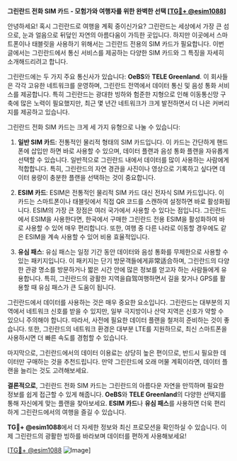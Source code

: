 **그린란드 전화 SIM 카드 - 모험가와 여행자를 위한 완벽한 선택 [[TG💪+ @esim1088](https://t.me/s/esim1088)]**

안녕하세요! 혹시 그린란드로 여행을 계획 중이신가요? 그린란드는 세상에서 가장 큰 섬으로, 눈과 얼음으로 뒤덮인 자연의 아름다움이 가득한 곳입니다. 하지만 이곳에서 스마트폰이나 태블릿을 사용하기 위해서는 그린란드 전용의 SIM 카드가 필요합니다. 이번 글에서는 그린란드에서 통신 서비스를 제공하는 다양한 SIM 카드와 그 특징을 자세히 소개해드리려고 합니다.

그린란드에는 두 가지 주요 통신사가 있습니다: **OeBS**와 **TELE Greenland**. 이 회사들은 각각 고유한 네트워크를 운영하며, 그린란드 전역에서 데이터 통신 및 음성 통화 서비스를 제공합니다. 특히 그린란드는 광대한 빙하와 험준한 지형으로 인해 이동통신망 구축에 많은 노력이 필요했지만, 최근 몇 년간 네트워크가 크게 발전하면서 더 나은 커버리지를 제공하고 있습니다.

그린란드 전화 SIM 카드는 크게 세 가지 유형으로 나눌 수 있습니다:

1. **일반 SIM 카드**: 전통적인 물리적 형태의 SIM 카드입니다. 이 카드는 간단하게 핸드폰에 삽입만 하면 바로 사용할 수 있으며, 데이터 플랜과 음성 통화 플랜을 자유롭게 선택할 수 있습니다. 일반적으로 그린란드 내에서 데이터를 많이 사용하는 사람에게 적합합니다. 특히, 그린란드의 자연 경관을 사진이나 영상으로 기록하고 싶다면 데이터 용량이 충분한 플랜을 선택하는 것이 중요합니다.

2. **ESIM 카드**: ESIM은 전통적인 물리적 SIM 카드 대신 전자식 SIM 카드입니다. 이 카드는 스마트폰이나 태블릿에서 직접 QR 코드를 스캔하여 설정하면 바로 활성화됩니다. ESIM의 가장 큰 장점은 여러 국가에서 사용할 수 있다는 점입니다. 그린란드에서 ESIM을 사용한다면, 한국에서 구매한 그린란드 전용 ESIM을 활성화하여 바로 사용할 수 있어 매우 편리합니다. 또한, 여행 중 다른 나라로 이동할 경우에도 같은 ESIM을 계속 사용할 수 있어 비용 효율적입니다.

3. **유심 패스**: 유심 패스는 일정 기간 동안 데이터와 음성 통화를 무제한으로 사용할 수 있는 패키지입니다. 이 패키지는 단기 방문객들에게非常适合하며, 그린란드의 다양한 관광 명소를 방문하거나 짧은 시간 안에 많은 정보를 얻고자 하는 사람들에게 유용합니다. 특히, 그린란드의 광활한 지역을自驾여행하면서 길을 찾거나 GPS를 활용할 때 유심 패스가 큰 도움이 됩니다.

그린란드에서 데이터를 사용하는 것은 매우 중요한 요소입니다. 그린란드는 대부분의 지역에서 네트워크 신호를 받을 수 있지만, 일부 극지방이나 산악 지역은 신호가 약할 수 있으니 주의해야 합니다. 따라서, 사전에 필요한 데이터 플랜을 철저히 준비하는 것이 좋습니다. 또한, 그린란드의 네트워크 환경은 대부분 LTE를 지원하므로, 최신 스마트폰을 사용하시면 더 빠른 속도를 경험할 수 있습니다.

마지막으로, 그린란드에서의 데이터 이용료는 상당히 높은 편이므로, 반드시 필요한 데이터만 구매하는 것을 추천드립니다. 만약 그린란드에 오래 머물 계획이라면, 데이터 플랜을 늘리는 것도 고려해보세요.

**결론적으로**, 그린란드 전화 SIM 카드는 그린란드의 아름다운 자연을 만끽하며 필요한 정보를 쉽게 접근할 수 있게 해줍니다. **OeBS**와 **TELE Greenland**의 다양한 선택지를 통해 자신에게 맞는 플랜을 찾아보세요. **ESIM 카드**나 **유심 패스**를 사용하면 더욱 편리하게 그린란드에서의 여행을 즐길 수 있습니다.

**TG💪+ @esim1088**에서 더 자세한 정보와 최신 프로모션을 확인하실 수 있습니다. 이제 그린란드의 광활한 빙하를 바라보며 데이터를 편하게 사용해보세요!

[[TG💪+ @esim1088](https://t.me/s/esim1088) ![Image](https://i.postimg.cc/Y0z9fWf4/image.png)]